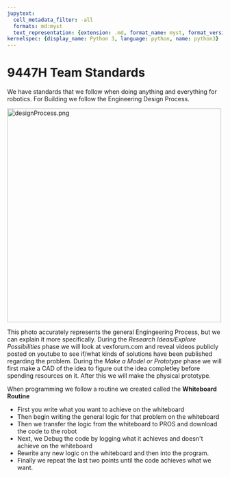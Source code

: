 ```yaml
---
jupytext:
  cell_metadata_filter: -all
  formats: md:myst
  text_representation: {extension: .md, format_name: myst, format_version: 0.12, jupytext_version: 1.6.0}
kernelspec: {display_name: Python 3, language: python, name: python3}
---
```

# 9447H Team Standards

We have standards that we follow when doing anything and everything for robotics. For Building we follow the Engineering Design Process.

<img src="../../images/beginning/designProcess.png" alt="designProcess.png" style="width: 500px;"/>

This photo accurately represents the general Engingeering Process, but we can explain it more specifically. 
During the *Research Ideas/Explore Possibilities* phase we will look at vexforum.com and reveal videos publicly posted on youtube to see if/what kinds of solutions have been published regarding the problem. During the *Make a Model or Prototype* phase we will first make a CAD of the idea to figure out the idea completley before spending resources on it. After this we will make the physical prototype. 

When programming we follow a routine we created called the **Whiteboard Routine**
- First you write what you want to achieve on the whiteboard
- Then begin writing the general logic for that problem on the whiteboard
- Then we transfer the logic from the whiteboard to PROS and download the code to the robot
- Next, we Debug the code by logging what it achieves and doesn't achieve on the whiteboard
- Rewrite any new logic on the whiteboard and then into the program.
- Finally we repeat the last two points until the code achieves what we want.
